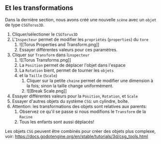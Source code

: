 Et les transformations
---------------

Dans la dernière section, nous avons créé une nouvelle `scène` avec un `objet` de type `CSGTorus3D`.

1. Cliquer/sélectioner le `CSGTorus3D`
2. L'`Inspecteur` permet de modifier les `propriétés` (`properties`) du `tore`
	1. ![[Torus Properties and Transform.png]]
	2. Essayer différentes valeurs pour ces paramètres.
3. Cliquer sur `Transform` dans l`inspecteur`
	1. ![[Torus Transforms.png]]
	2. La `Position` permet de déplacer l'objet dans l'espace 
	3. La `Rotation` bient, permet de tourner les `objets`
	4. et la `Taille` (`Scale`)
		1. Cliquer sur la petite `chaine` permet de modifier une dimension à la fois; sinon la taille change uniformément.
		2. ![[Break Scale.png]]
4. Essayer différentes valeurs pour la `Position`, `Rotation`, et `Scale`
5. Essayer d'autres objets du système `CSG`: un cylindre, boîte.
6. Attention: les transformations des objets sont relatives aux parents:
	1. Observez ce qu'il se passe si nous modifions le `Transform` de la `Racine`
	2. Tous les enfants sont aussi déplacés!


Les objets `CSG` peuvent être combinés pour créer des objets plus complexe, voir: 
https://docs.godotengine.org/en/stable/tutorials/3d/csg_tools.html
